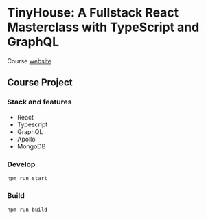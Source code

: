 # TinyHouse: A Fullstack React Masterclass with TypeScript and GraphQL

Course [website](https://www.newline.co/tinyhouse)

## Course Project

### Stack and features

- React
- Typescript
- GraphQL
- Apollo
- MongoDB

### Develop

`npm run start`

### Build

`npm run build`

